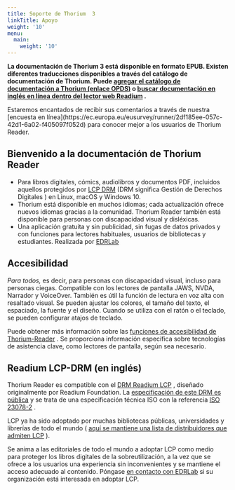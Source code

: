 ```yaml
---
title: Soporte de Thorium  3
linkTitle: Apoyo
weight: '10'
menu:
  main:
    weight: '10'
---
```


<!-- {{% pageinfo %}}
    For digital books, comics, audiobooks and PDF documents, including
    those protected by the
    <a href="https://edrlab.org/readium-lcp">LCP DRM</a>
    (DRM meaning <span lang="en">Digital Rights Management</span>)
    on Linux, macOS, and Windows 10.
{{% /pageinfo %}} -->

<!-- <hr class="asterism"/> -->

<p><b>  La documentación de Thorium 3 está disponible en formato EPUB. Existen diferentes traducciones disponibles a través del catálogo de documentación de Thorium. Puede <a class="" href="opds://edrlab.github.io/publications/feeds/thorium31_documentation.json">agregar el catálogo de documentación a Thorium (enlace OPDS)</a> o <a class="" href="https://thorium.edrlab.org/en/onlinedoc">buscar documentación en inglés en línea dentro del lector web Readium</a> .</b></p>

<p>Estaremos encantados de recibir sus comentarios a través de nuestra [encuesta en línea](https://ec.europa.eu/eusurvey/runner/2df185ee-057c-42d1-6a02-f405097f052d) para conocer mejor a los usuarios de Thorium Reader.</p>

<h2>Bienvenido a la documentación de Thorium Reader</h2>
<ul>
  <li>     Para libros digitales, cómics, audiolibros y documentos PDF, incluidos aquellos protegidos por <a href="https://edrlab.org/readium-lcp">LCP DRM</a> (DRM significa <span lang="en">Gestión de Derechos Digitales</span> ) en Linux, macOS y Windows 10.   </li>
  <li>     Thorium está disponible en muchos idiomas; cada actualización ofrece nuevos idiomas gracias a la comunidad. Thorium Reader también está disponible para personas con discapacidad visual y disléxicas.   </li>
  <li>     Una aplicación gratuita y sin publicidad, sin fugas de datos privados y con funciones para lectores habituales, usuarios de bibliotecas y estudiantes. Realizada por <a href="https://edrlab.org">EDRLab</a>   </li>
</ul>

## Accesibilidad

  <p>     <em>Para todos,</em> es decir, para personas con discapacidad visual, incluso para personas ciegas. Compatible con los lectores de pantalla JAWS, NVDA, Narrador y VoiceOver. También es útil la función de lectura en voz alta con resaltado visual. Se pueden ajustar los colores, el tamaño del texto, el espaciado, la fuente y el diseño. Cuando se utiliza con el ratón o el teclado, se pueden configurar atajos de teclado. </p>

  


Puede obtener más información sobre las [funciones de accesibilidad de Thorium-Reader](/thorium-reader-doc/300_accessibility/) . Se proporciona información específica sobre tecnologías de asistencia clave, como lectores de pantalla, según sea necesario.

  <h2>Readium LCP-DRM (en inglés)</h2>

  <p>    Thorium Reader es compatible con el <a href="https://www.edrlab.org/readium-lcp/">DRM Readium LCP</a> , diseñado originalmente por Readium Foundation. La <a href="https://readium.org/lcp-specs/">especificación de este DRM es pública</a> y se trata de una especificación técnica ISO con la referencia <a href="https://www.iso.org/standard/79485.html">ISO 23078-2</a> .   </p>

  <p>     LCP ya ha sido adoptado por muchas bibliotecas públicas, universidades y librerías de todo el mundo ( <a href="https://www.edrlab.org/readium-lcp/certified-apps-servers/">aquí se mantiene una lista de distribuidores que admiten LCP</a> ).   </p>
  <p>     Se anima a las editoriales de todo el mundo a adoptar LCP como medio para proteger los libros digitales de la sobreutilización, a la vez que se ofrece a los usuarios una experiencia sin inconvenientes y se mantiene el acceso adecuado al contenido. Póngase <a href="https://www.edrlab.org/contact/">en contacto con EDRLab</a> si su organización está interesada en adoptar LCP.   </p>

